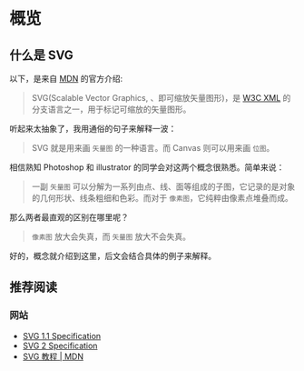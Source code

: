 # 概览

## 什么是 SVG

以下，是来自 [MDN](https://developer.mozilla.org/zh-CN/docs/Web/CSS) 的官方介绍:

> SVG(Scalable Vector Graphics, 、即可缩放矢量图形)，是 [W3C XML](https://www.w3.org/TR/xml/) 的分支语言之一，用于标记可缩放的矢量图形。

听起来太抽象了，我用通俗的句子来解释一波： 

> SVG 就是用来画 `矢量图` 的一种语言。而 Canvas 则可以用来画 `位图`。

相信熟知 Photoshop 和 illustrator 的同学会对这两个概念很熟悉。简单来说：

> 一副 `矢量图` 可以分解为一系列由点、线、面等组成的子图，它记录的是对象的几何形状、线条粗细和色彩。而对于 `像素图`，它纯粹由像素点堆叠而成。

那么两者最直观的区别在哪里呢？

> `像素图` 放大会失真，而 `矢量图` 放大不会失真。

好的，概念就介绍到这里，后文会结合具体的例子来解释。

## 推荐阅读

### 网站

- [SVG 1.1 Specification](https://www.w3.org/TR/SVG11/)
- [SVG 2 Specification](https://www.w3.org/TR/SVG2/)
- [SVG 教程 | MDN](https://developer.mozilla.org/zh-CN/docs/Web/SVG/Tutorial)
